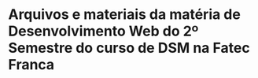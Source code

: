 # Arquivos e materiais da matéria de Desenvolvimento Web do 2º Semestre do curso de DSM na Fatec Franca
